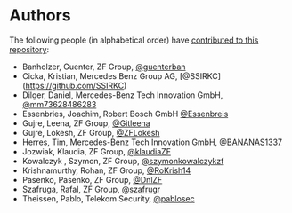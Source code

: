# Authors

The following people (in alphabetical order) have [contributed to this repository](https://github.com/eclipse-tractusx/sig-security/graphs/contributors):

* Banholzer, Guenter, ZF Group, [@guenterban](https://github.com/guenterban)
* Cicka, Kristian, Mercedes Benz Group AG, [@SSIRKC] (https://github.com/SSIRKC) 
* Dilger, Daniel, Mercedes-Benz Tech Innovation GmbH, [@mm73628486283](https://github.com/mm73628486283/)
* Essenbries, Joachim, Robert Bosch GmbH [@Essenbreis](https://github.com/Essenbreis)
* Gujre, Leena, ZF Group, [@Gitleena](https://github.com/Gitleena)
* Gujre, Lokesh, ZF Group, [@ZFLokesh](https://github.com/ZFLokesh)
* Herres, Tim, Mercedes-Benz Tech Innovation GmbH, [@BANANAS1337](https://github.com/BANANAS1337)
* Jozwiak, Klaudia, ZF Group, [@klaudiaZF](https://github.com/klaudiaZF)
* Kowalczyk , Szymon, ZF Group, [@szymonkowalczykzf](https://github.com/szymonkowalczykzf)
* Krishnamurthy, Rohan, ZF Group, [@RoKrish14](https://github.com/RoKrish14)
* Pasenko, Pasenko, ZF Group, [@DnlZF](https://github.com/DnlZF)
* Szafruga, Rafal, ZF Group, [@szafrugr](https://github.com/szafrugr)
* Theissen, Pablo, Telekom Security, [@pablosec](https://github.com/pablosec)
